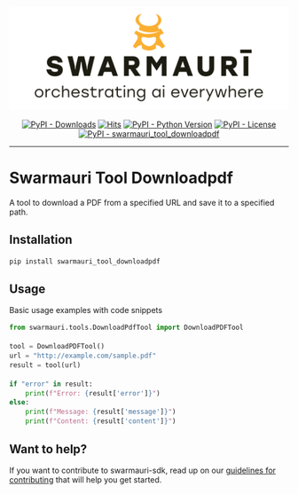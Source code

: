 
![Swarmauri Logo](https://github.com/swarmauri/swarmauri-sdk/blob/3d4d1cfa949399d7019ae9d8f296afba773dfb7f/assets/swarmauri.brand.theme.svg)

<p align="center">
    <a href="https://pypi.org/project/swarmauri_tool_downloadpdf/">
        <img src="https://img.shields.io/pypi/dm/swarmauri_tool_downloadpdf" alt="PyPI - Downloads"/></a>
    <a href="https://hits.sh/github.com/swarmauri/swarmauri-sdk/tree/master/pkgs/community/swarmauri_tool_downloadpdf/">
        <img alt="Hits" src="https://hits.sh/github.com/swarmauri/swarmauri-sdk/tree/master/pkgs/community/swarmauri_tool_downloadpdf.svg"/></a>
    <a href="https://pypi.org/project/swarmauri_tool_downloadpdf/">
        <img src="https://img.shields.io/pypi/pyversions/swarmauri_tool_downloadpdf" alt="PyPI - Python Version"/></a>
    <a href="https://pypi.org/project/swarmauri_tool_downloadpdf/">
        <img src="https://img.shields.io/pypi/l/swarmauri_tool_downloadpdf" alt="PyPI - License"/></a>
    <a href="https://pypi.org/project/swarmauri_tool_downloadpdf/">
        <img src="https://img.shields.io/pypi/v/swarmauri_tool_downloadpdf?label=swarmauri_tool_downloadpdf&color=green" alt="PyPI - swarmauri_tool_downloadpdf"/></a>
</p>

---

# Swarmauri Tool Downloadpdf

A tool to download a PDF from a specified URL and save it to a specified path.

## Installation

```bash
pip install swarmauri_tool_downloadpdf
```

## Usage
Basic usage examples with code snippets
```python
from swarmauri.tools.DownloadPdfTool import DownloadPDFTool

tool = DownloadPDFTool()
url = "http://example.com/sample.pdf"
result = tool(url)

if "error" in result:
    print(f"Error: {result['error']}")
else:
    print(f"Message: {result['message']}")
    print(f"Content: {result['content']}")
```
## Want to help?

If you want to contribute to swarmauri-sdk, read up on our [guidelines for contributing](https://github.com/swarmauri/swarmauri-sdk/blob/master/contributing.md) that will help you get started.
